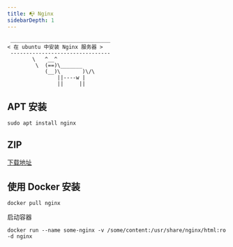 ```yaml
---
title: 📭 Nginx
sidebarDepth: 1
---
```


```:no-line-numbers
 ________________________________
< 在 ubuntu 中安装 Nginx 服务器 >
 --------------------------------
        \   ^__^
         \  (==)\_______
            (__)\       )\/\
                ||----w |
                ||     ||
```

## APT 安装

```
sudo apt install nginx
```

## ZIP

[下载地址](https://nginx.org/)

## 使用 Docker 安装

```
docker pull nginx
```

启动容器

```
docker run --name some-nginx -v /some/content:/usr/share/nginx/html:ro -d nginx
```
